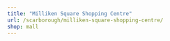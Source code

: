 ```yaml
---
title: "Milliken Square Shopping Centre"
url: /scarborough/milliken-square-shopping-centre/
shop: mall
---
```

